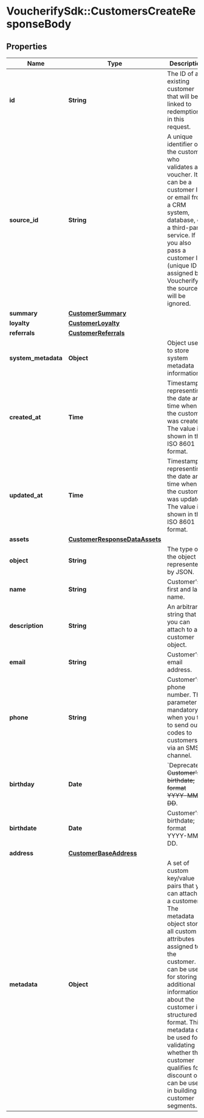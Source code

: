 # VoucherifySdk::CustomersCreateResponseBody

## Properties

| Name | Type | Description | Notes |
| ---- | ---- | ----------- | ----- |
| **id** | **String** | The ID of an existing customer that will be linked to redemption in this request. | [optional] |
| **source_id** | **String** | A unique identifier of the customer who validates a voucher. It can be a customer ID or email from a CRM system, database, or a third-party service. If you also pass a customer ID (unique ID assigned by Voucherify), the source ID will be ignored. | [optional] |
| **summary** | [**CustomerSummary**](CustomerSummary.md) |  | [optional] |
| **loyalty** | [**CustomerLoyalty**](CustomerLoyalty.md) |  | [optional] |
| **referrals** | [**CustomerReferrals**](CustomerReferrals.md) |  | [optional] |
| **system_metadata** | **Object** | Object used to store system metadata information. | [optional] |
| **created_at** | **Time** | Timestamp representing the date and time when the customer was created. The value is shown in the ISO 8601 format. | [optional] |
| **updated_at** | **Time** | Timestamp representing the date and time when the customer was updated. The value is shown in the ISO 8601 format. | [optional] |
| **assets** | [**CustomerResponseDataAssets**](CustomerResponseDataAssets.md) |  | [optional] |
| **object** | **String** | The type of the object represented by JSON. | [optional][default to &#39;customer&#39;] |
| **name** | **String** | Customer&#39;s first and last name. | [optional] |
| **description** | **String** | An arbitrary string that you can attach to a customer object. | [optional] |
| **email** | **String** | Customer&#39;s email address. | [optional] |
| **phone** | **String** | Customer&#39;s phone number. This parameter is mandatory when you try to send out codes to customers via an SMS channel. | [optional] |
| **birthday** | **Date** | &#x60;Deprecated&#x60;. ~~Customer&#39;s birthdate; format YYYY-MM-DD~~. | [optional] |
| **birthdate** | **Date** | Customer&#39;s birthdate; format YYYY-MM-DD. | [optional] |
| **address** | [**CustomerBaseAddress**](CustomerBaseAddress.md) |  | [optional] |
| **metadata** | **Object** | A set of custom key/value pairs that you can attach to a customer. The metadata object stores all custom attributes assigned to the customer. It can be useful for storing additional information about the customer in a structured format. This metadata can be used for validating whether the customer qualifies for a discount or it can be used in building customer segments. | [optional] |

